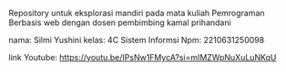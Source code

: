 Repository untuk eksplorasi mandiri pada mata kuliah Pemrograman Berbasis web dengan dosen pembimbing kamal prihandani

nama: Silmi Yushini
kelas: 4C Sistem Informsi
Npm: 2210631250098 

link Youtube: https://youtu.be/IPsNw1FMycA?si=mIMZWpNuXuLuNKqU
